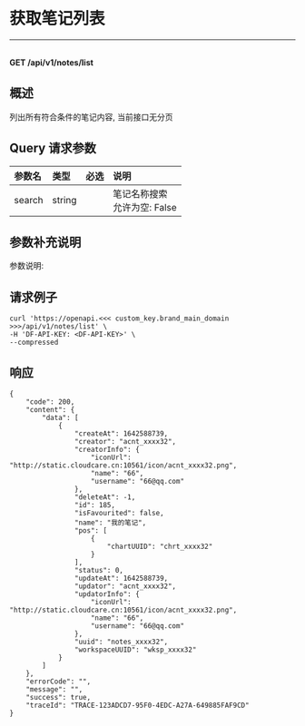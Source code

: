 # 获取笔记列表

---

<br />**GET /api/v1/notes/list**

## 概述
列出所有符合条件的笔记内容, 当前接口无分页




## Query 请求参数

| 参数名        | 类型     | 必选   | 说明              |
|:-----------|:-------|:-----|:----------------|
| search | string |  | 笔记名称搜索<br>允许为空: False <br> |

## 参数补充说明

参数说明:




## 请求例子
```shell
curl 'https://openapi.<<< custom_key.brand_main_domain >>>/api/v1/notes/list' \
-H 'DF-API-KEY: <DF-API-KEY>' \
--compressed 
```




## 响应
```shell
{
    "code": 200,
    "content": {
        "data": [
            {
                "createAt": 1642588739,
                "creator": "acnt_xxxx32",
                "creatorInfo": {
                    "iconUrl": "http://static.cloudcare.cn:10561/icon/acnt_xxxx32.png",
                    "name": "66",
                    "username": "66@qq.com"
                },
                "deleteAt": -1,
                "id": 185,
                "isFavourited": false,
                "name": "我的笔记",
                "pos": [
                    {
                        "chartUUID": "chrt_xxxx32"
                    }
                ],
                "status": 0,
                "updateAt": 1642588739,
                "updator": "acnt_xxxx32",
                "updatorInfo": {
                    "iconUrl": "http://static.cloudcare.cn:10561/icon/acnt_xxxx32.png",
                    "name": "66",
                    "username": "66@qq.com"
                },
                "uuid": "notes_xxxx32",
                "workspaceUUID": "wksp_xxxx32"
            }
        ]
    },
    "errorCode": "",
    "message": "",
    "success": true,
    "traceId": "TRACE-123ADCD7-95F0-4EDC-A27A-649885FAF9CD"
} 
```




